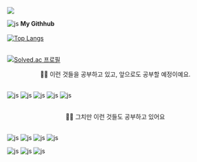 <img src="https://capsule-render.vercel.app/api?type=venom&color=0:00b749,100:fefe66&height=150&section=header&text=Welcome%20to-nl-Chaeyoung's%20Github&fontSize=30&fontColor=------" />

![js](https://img.shields.io/badge/GitHub-100000?style=for-the-badge&logo=github&logoColor=white)
**My Githhub** <br><br>
[![Top Langs](https://github-readme-stats.vercel.app/api/top-langs/?username=Chaeyoung714)](https://github.com/anuraghazra/github-readme-stats) <br><br>

[![Solved.ac
프로필](http://mazassumnida.wtf/api/mini/generate_badge?boj=joychae0714)](https://solved.ac/joychae0714)

<center>🏃‍♂️ 이런 것들을 공부하고 있고, 앞으로도 공부할 예정이예요.</center><br>

![js](https://img.shields.io/badge/Java-ED8B00?style=for-the-badge&logo=openjdk&logoColor=white)
![js](https://img.shields.io/badge/Spring-6DB33F?style=for-the-badge&logo=spring&logoColor=white)
![js](https://img.shields.io/badge/Amazon_AWS-FF9900?style=for-the-badge&logo=amazonaws&logoColor=white)
![js](https://img.shields.io/badge/Amazon%20DynamoDB-4053D6?style=for-the-badge&logo=Amazon%20DynamoDB&logoColor=white)
![js](https://img.shields.io/badge/SQLite-07405E?style=for-the-badge&logo=sqlite&logoColor=white)<br><br>

<center>🧑‍💻 그치만 이런 것들도 공부하고 있어요</center><br>

![js](https://img.shields.io/badge/HTML5-E34F26?style=for-the-badge&logo=html5&logoColor=white
)
![js](https://img.shields.io/badge/CSS3-1572B6?style=for-the-badge&logo=css3&logoColor=white)
![js](https://img.shields.io/badge/JavaScript-F7DF1E?style=for-the-badge&logo=JavaScript&logoColor=white)
![js](https://img.shields.io/badge/Python-3776AB?style=for-the-badge&logo=python&logoColor=white)<br>

![js](https://img.shields.io/badge/TypeScript-007ACC?style=for-the-badge&logo=typescript&logoColor=white)
![js](https://img.shields.io/badge/Django-092E20?style=for-the-badge&logo=django&logoColor=white)
![js](https://img.shields.io/badge/Node.js-43853D?style=for-the-badge&logo=node.js&logoColor=white)
 <br>

